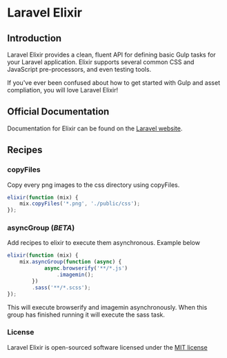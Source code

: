 # Laravel Elixir

## Introduction

Laravel Elixir provides a clean, fluent API for defining basic Gulp tasks for your Laravel application. Elixir supports several common CSS and JavaScript pre-processors, and even testing tools.

If you've ever been confused about how to get started with Gulp and asset compliation, you will love Laravel Elixir!

## Official Documentation

Documentation for Elixir can be found on the [Laravel website](http://laravel.com/docs/elixir).

## Recipes

### copyFiles

Copy every png images to the css directory using copyFiles.

```javascript
elixir(function (mix) {
    mix.copyFiles('*.png', './public/css');
});
```

### asyncGroup (_BETA_)

Add recipes to elixir to execute them asynchronous. Example below

```javascript
elixir(function (mix) {
    mix.asyncGroup(function (async) {
            async.browserify('**/*.js')
                .imagemin();
        })
        .sass('**/*.scss');
});
```

This will execute browserify and imagemin asynchronously. When this group has
finished running it will execute the sass task.

### License

Laravel Elixir is open-sourced software licensed under the [MIT license](http://opensource.org/licenses/MIT)
